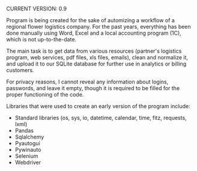 CURRENT VERSION: 0.9

Program is being created for the sake of automizing a workflow of a regional flower logistics
company. For the past years, everything has been done manually using Word, Excel and a local
accounting program (1C), which is not up-to-the-date. 

The main task is to get data from various resources (partner's logistics program, 
web services, pdf files, xls files, emails), clean and normalize it, and upload it to our SQLite 
database for further use in analytics or billing customers.

For privacy reasons, I cannot reveal any information about logins, passwords, and
leave it empty, though it is required to be filled for the proper functioning of the code.

Libraries that were used to create an early version of the program include:

- Standard libraries (os, sys, io, datetime, calendar, time, fitz, requests, lxml)
- Pandas
- Sqlalchemy
- Pyautogui
- Pywinauto
- Selenium
- Webdriver
